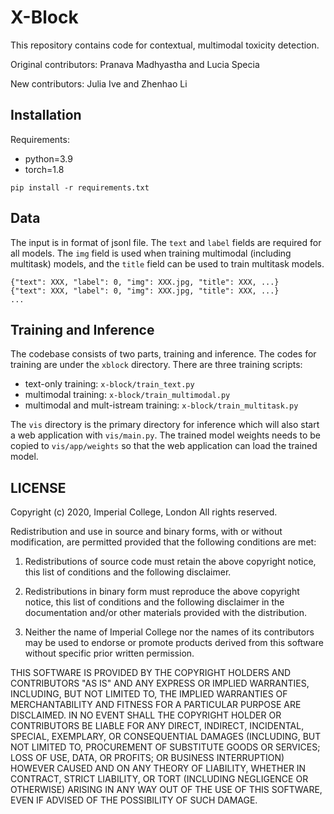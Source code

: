 # X-Block

This repository contains code for contextual, multimodal toxicity detection.

Original contributors: Pranava Madhyastha and Lucia Specia

New contributors: Julia Ive and Zhenhao Li

## Installation
Requirements:
- python=3.9
- torch=1.8
```
pip install -r requirements.txt
```

## Data
The input is in format of jsonl file. The `text` and `label` fields are required for all models. The `img` field is used when training multimodal (including multitask) models, and the `title` field can be used to train multitask models.
```
{"text": XXX, "label": 0, "img": XXX.jpg, "title": XXX, ...}
{"text": XXX, "label": 0, "img": XXX.jpg, "title": XXX, ...}
...
```

## Training and Inference
The codebase consists of two parts, training and inference. The codes for training are under the `xblock` directory. There are three training scripts:
* text-only training: `x-block/train_text.py`
* multimodal training: `x-block/train_multimodal.py`
* multimodal and mult-istream training: `x-block/train_multitask.py`

The `vis` directory is the primary directory for inference which will also start a web application with `vis/main.py`. The trained model weights needs to be copied to `vis/app/weights` so that the web application can load the trained model.


## LICENSE
Copyright (c) 2020, Imperial College, London
All rights reserved.

Redistribution and use in source and binary forms, with or without modification, are permitted provided that the following conditions are met:

1. Redistributions of source code must retain the above copyright notice, this list of conditions and the following disclaimer.

2. Redistributions in binary form must reproduce the above copyright notice, this list of conditions and the following disclaimer in the documentation and/or other materials provided with the distribution.

3. Neither the name of Imperial College nor the names of its contributors may be used to endorse or promote products derived from this software without specific prior written permission.

THIS SOFTWARE IS PROVIDED BY THE COPYRIGHT HOLDERS AND CONTRIBUTORS "AS IS" AND ANY EXPRESS OR IMPLIED WARRANTIES, INCLUDING, BUT NOT LIMITED TO, THE IMPLIED WARRANTIES OF MERCHANTABILITY AND FITNESS FOR A PARTICULAR PURPOSE ARE DISCLAIMED. IN NO EVENT SHALL THE COPYRIGHT HOLDER OR CONTRIBUTORS BE LIABLE FOR ANY DIRECT, INDIRECT, INCIDENTAL, SPECIAL, EXEMPLARY, OR CONSEQUENTIAL DAMAGES (INCLUDING, BUT NOT LIMITED TO, PROCUREMENT OF SUBSTITUTE GOODS OR SERVICES; LOSS OF USE, DATA, OR PROFITS; OR BUSINESS INTERRUPTION) HOWEVER CAUSED AND ON ANY THEORY OF LIABILITY, WHETHER IN CONTRACT, STRICT LIABILITY, OR TORT (INCLUDING NEGLIGENCE OR OTHERWISE) ARISING IN ANY WAY OUT OF THE USE OF THIS SOFTWARE, EVEN IF ADVISED OF THE POSSIBILITY OF SUCH DAMAGE.